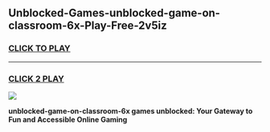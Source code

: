 
## Unblocked-Games-unblocked-game-on-classroom-6x-Play-Free-2v5iz
<h3>
<a href="https://premium76.site?title=unblocked-game-on-classroom-6x&ref=23A">CLICK TO PLAY</a></h3>
<hr>

<h3>
<a href="https://premium76.site?title=unblocked-game-on-classroom-6x&ref=23A">CLICK 2 PLAY</a>
  
</h3>

<a href="https://premium76.site?title=unblocked-game-on-classroom-6x&ref=23A"><img src="https://clearcache.store/games.png"></a>


**unblocked-game-on-classroom-6x games unblocked: Your Gateway to Fun and Accessible Online Gaming**
